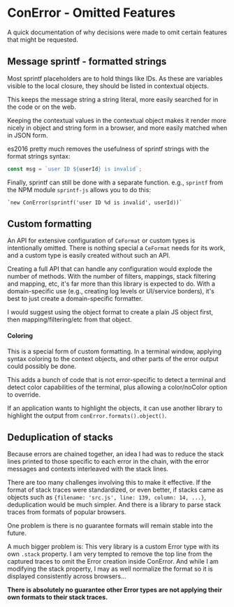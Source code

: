 # ConError - Omitted Features

A quick documentation of why decisions were made to omit certain features that might
be requested.

## Message sprintf - formatted strings

Most sprintf placeholders are to hold things like IDs. As these are variables visible
to the local closure, they should be listed in contextual objects.

This keeps the message string a string literal, more easily searched for in the
code or on the web.

Keeping the contextual values in the contextual object makes it render more nicely
in object and string form in a browser, and more easily matched when in JSON form.

es2016 pretty much removes the usefulness of sprintf strings with the
format strings syntax:
```js
const msg = `user ID ${userId} is invalid`;
```

Finally, sprintf can still be done with a separate function. e.g., `sprintf` from
the NPM module `sprintf-js` allows you to do this:
    
    `new ConError(sprintf('user ID %d is invalid', userId))`

## Custom formatting

An API for extensive configuration of `CeFormat` or custom types is intentionally
omitted. There is nothing special a `CeFormat` needs for its work, and a custom type
is easily created without such an API.

Creating a full API that can handle any configuration would explode the number of
methods. With the number of filters, mappings, stack filtering and mapping, etc,
it's far more than this library is expected to do. With a domain-specific use
(e.g., creating log levels or UI/service borders), it's best to just create a
domain-specific formatter.

I would suggest using the object format to create a plain JS object first,
then mapping/filtering/etc from that object.

#### Coloring

This is a special form of custom formatting. In a terminal window, applying
syntax coloring to the context objects, and other parts of the error output
could possibly be done.

This adds a bunch of code that is not error-specific to detect a terminal
and detect color capabilities of the terminal, plus allowing a color/noColor
option to override.

If an application wants to highlight the objects, it can use another library
to highlight the output from `conError.formats().object()`.

## Deduplication of stacks

Because errors are chained together, an idea I had was to reduce the stack
lines printed to those specific to each error in the chain, with the error
messages and contexts interleaved with the stack lines.

There are too many challenges involving this to make it effective. If the
format of stack traces were standardized, or even better, if stacks came
as objects such as `{filename: 'src.js', line: 139, column: 14, ...}`,
deduplication would be much simpler. And there is a library to parse
stack traces from formats of popular browsers.

One problem is there is no guarantee formats will remain stable into the
future.

A much bigger problem is: This very library is a custom Error type with
its own `.stack` property. I am very tempted to remove the top line from
the captured traces to omit the Error creation inside ConError. And while
I am modifying the stack property, I may as well normalize the format
so it is displayed consistently across browsers...

**There is absolutely no guarantee other Error types are not applying their
own formats to their stack traces.**
